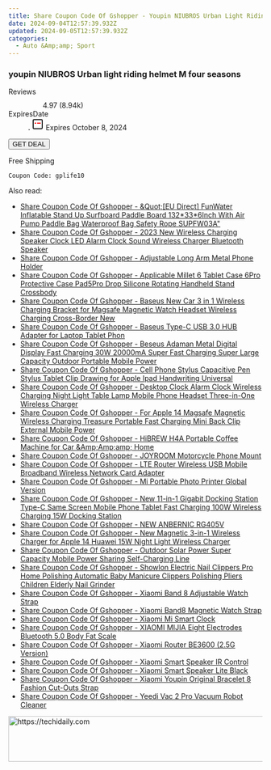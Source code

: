 ```yaml
---
title: Share Coupon Code Of Gshopper - Youpin NIUBROS Urban Light Riding Helmet M Four Seasons
date: 2024-09-04T12:57:39.932Z
updated: 2024-09-05T12:57:39.932Z
categories:
  - Auto &Amp;amp; Sport
---
```



<main class="px-4 py-6 sm:p-6 md:px-8 md:py-10">
  <div class="mx-auto grid max-w-4xl grid-cols-1">
    <div class="relative col-start-1 row-start-1 flex flex-col-reverse rounded-lg bg-gradient-to-t from-black/75 via-black/0 p-3 sm:row-start-2 sm:bg-none sm:p-0 lg:row-start-1">
      <h3 class="mt-1 text-lg font-semibold text-white sm:text-slate-900 md:text-2xl dark:sm:text-white">youpin NIUBROS Urban light riding helmet M four seasons</h3>
    </div>
        <dl class="row-start-2 mt-4 flex items-center text-xs font-medium sm:row-start-3 sm:mt-1 md:mt-2.5 lg:row-start-2">
      <dt class="sr-only">Reviews</dt>
      <dd class="flex items-center text-indigo-600 dark:text-indigo-400">
        <svg width="24" height="24" fill="none" aria-hidden="true" class="mr-1 stroke-current dark:stroke-indigo-500">
          <path d="m12 5 2 5h5l-4 4 2.103 5L12 16l-5.103 3L9 14l-4-4h5l2-5Z" stroke-width="2" stroke-linecap="round" stroke-linejoin="round" />
        </svg>
        <span>4.97 <span class="font-normal text-slate-400">(8.94k)</span></span>
      </dd>
      <dt class="sr-only">ExpiresDate</dt>
      <dd class="flex items-center">
        <svg width="2" height="2" aria-hidden="true" fill="currentColor" class="mx-3 text-slate-300">
          <circle cx="1" cy="1" r="1" />
        </svg>
        <svg width="24" height="24" viewBox="0 0 24 24" fill="none" stroke="currentColor" stroke-width="2">
          <rect x="3" y="3" width="18" height="18" rx="2" fill="#fff" />
          <path d="M6 10L18 10" stroke="red" stroke-width="2" fill="none" />
          <path d="M10 6L10 18" stroke="#fff" stroke-width="2" fill="none" />
        </svg>
        Expires October 8, 2024      </dd>
    </dl>
    <div class="col-start-1 row-start-3 mt-4 self-center sm:col-start-2 sm:row-span-2 sm:row-start-2 sm:mt-0 lg:col-start-1 lg:row-start-3 lg:row-end-4 lg:mt-6">
      <button type="button" onClick="javascript:window.open(decodeURIComponent('https%3A%2F%2Fwww.shareasale.com%2Fu.cfm%3Fd%3D1118589%26m%3D97331%26u%3D4338022'), '_blank');void(0);" class="rounded-lg bg-red-600 px-3 py-2 text-sm font-medium leading-6 text-white">
       GET DEAL
      </button>
    </div>
    <p class="col-start-1 mt-4 text-sm leading-6 sm:col-span-2 lg:col-span-1 lg:row-start-4 lg:mt-6 dark:text-slate-400">Free Shipping 
</p>
    <p class="mt-4">
      <code class="bg-purple-900 p-4 text-sm font-bold text-white" onClick="javascript:window.open(decodeURIComponent('https%3A%2F%2Fwww.shareasale.com%2Fu.cfm%3Fd%3D1118589%26m%3D97331%26u%3D4338022'), '_blank');void(0);">Coupon Code: <span class="bg-green-500 p-2 rounded tracking-widest">gplife10</span></code>
    </p>
  </div>
</main>
<span class="atpl-alsoreadstyle">Also read:</span>
<div><ul>
<li><a href="https://coupons.techidaily.com/coupon-1118565-share-97331-sale/"><u>Share Coupon Code Of Gshopper - &Quot;[EU Direct] FunWater Inflatable Stand Up Surfboard Paddle Board 132*33*6Inch With Air Pump Paddle Bag Waterproof Bag Safety Rope SUPFW03A&quot;</u></a></li>
<li><a href="https://coupons.techidaily.com/coupon-1118561-share-97331-sale/"><u>Share Coupon Code Of Gshopper - 2023 New Wireless Charging Speaker Clock LED Alarm Clock Sound Wireless Charger Bluetooth Speaker</u></a></li>
<li><a href="https://coupons.techidaily.com/coupon-1118553-share-97331-sale/"><u>Share Coupon Code Of Gshopper - Adjustable Long Arm Metal Phone Holder</u></a></li>
<li><a href="https://coupons.techidaily.com/coupon-1118549-share-97331-sale/"><u>Share Coupon Code Of Gshopper - Applicable Millet 6 Tablet Case 6Pro Protective Case Pad5Pro Drop Silicone Rotating Handheld Stand Crossbody</u></a></li>
<li><a href="https://coupons.techidaily.com/coupon-1118556-share-97331-sale/"><u>Share Coupon Code Of Gshopper - Baseus New Car 3 in 1 Wireless Charging Bracket for Magsafe Magnetic Watch Headset Wireless Charging Cross-Border New</u></a></li>
<li><a href="https://coupons.techidaily.com/coupon-1118555-share-97331-sale/"><u>Share Coupon Code Of Gshopper - Baseus Type-C USB 3.0 HUB Adapter for Laptop Tablet Phon</u></a></li>
<li><a href="https://coupons.techidaily.com/coupon-1118559-share-97331-sale/"><u>Share Coupon Code Of Gshopper - Beseus Adaman Metal Digital Display Fast Charging 30W 20000mA Super Fast Charging Super Large Capacity Outdoor Portable Mobile Power</u></a></li>
<li><a href="https://coupons.techidaily.com/coupon-1118550-share-97331-sale/"><u>Share Coupon Code Of Gshopper - Cell Phone Stylus Capacitive Pen Stylus Tablet Clip Drawing for Apple Ipad Handwriting Universal</u></a></li>
<li><a href="https://coupons.techidaily.com/coupon-1118557-share-97331-sale/"><u>Share Coupon Code Of Gshopper - Desktop Clock Alarm Clock Wireless Charging Night Light Table Lamp Mobile Phone Headset Three-in-One Wireless Charger</u></a></li>
<li><a href="https://coupons.techidaily.com/coupon-1118558-share-97331-sale/"><u>Share Coupon Code Of Gshopper - For Apple 14 Magsafe Magnetic Wireless Charging Treasure Portable Fast Charging Mini Back Clip External Mobile Power</u></a></li>
<li><a href="https://coupons.techidaily.com/coupon-1118486-share-97331-sale/"><u>Share Coupon Code Of Gshopper - HiBREW H4A Portable Coffee Machine for Car &Amp;Amp;amp; Home</u></a></li>
<li><a href="https://coupons.techidaily.com/coupon-1118554-share-97331-sale/"><u>Share Coupon Code Of Gshopper - JOYROOM Motorcycle Phone Mount</u></a></li>
<li><a href="https://coupons.techidaily.com/coupon-1118552-share-97331-sale/"><u>Share Coupon Code Of Gshopper - LTE Router Wireless USB Mobile Broadband Wireless Network Card Adapter</u></a></li>
<li><a href="https://coupons.techidaily.com/coupon-1118563-share-97331-sale/"><u>Share Coupon Code Of Gshopper - Mi Portable Photo Printer Global Version</u></a></li>
<li><a href="https://coupons.techidaily.com/coupon-1118560-share-97331-sale/"><u>Share Coupon Code Of Gshopper - New 11-in-1 Gigabit Docking Station Type-C Same Screen Mobile Phone Tablet Fast Charging 100W Wireless Charging 15W Docking Station</u></a></li>
<li><a href="https://coupons.techidaily.com/coupon-1118493-share-97331-sale/"><u>Share Coupon Code Of Gshopper - NEW ANBERNIC RG405V</u></a></li>
<li><a href="https://coupons.techidaily.com/coupon-1118562-share-97331-sale/"><u>Share Coupon Code Of Gshopper - New Magnetic 3-in-1 Wireless Charger for Apple 14 Huawei 15W Night Light Wireless Charger</u></a></li>
<li><a href="https://coupons.techidaily.com/coupon-1118551-share-97331-sale/"><u>Share Coupon Code Of Gshopper - Outdoor Solar Power Super Capacity Mobile Power Sharing Self-Charging Line</u></a></li>
<li><a href="https://coupons.techidaily.com/coupon-1118564-share-97331-sale/"><u>Share Coupon Code Of Gshopper - Showlon Electric Nail Clippers Pro Home Polishing Automatic Baby Manicure Clippers Polishing Pliers Children Elderly Nail Grinder</u></a></li>
<li><a href="https://coupons.techidaily.com/coupon-1118491-share-97331-sale/"><u>Share Coupon Code Of Gshopper - Xiaomi Band 8 Adjustable Watch Strap</u></a></li>
<li><a href="https://coupons.techidaily.com/coupon-1118492-share-97331-sale/"><u>Share Coupon Code Of Gshopper - Xiaomi Band8 Magnetic Watch Strap</u></a></li>
<li><a href="https://coupons.techidaily.com/coupon-1118489-share-97331-sale/"><u>Share Coupon Code Of Gshopper - Xiaomi Mi Smart Clock</u></a></li>
<li><a href="https://coupons.techidaily.com/coupon-1118567-share-97331-sale/"><u>Share Coupon Code Of Gshopper - XIAOMI MIJIA Eight Electrodes Bluetooth 5.0 Body Fat Scale</u></a></li>
<li><a href="https://coupons.techidaily.com/coupon-1118566-share-97331-sale/"><u>Share Coupon Code Of Gshopper - Xiaomi Router BE3600 (2.5G Version)</u></a></li>
<li><a href="https://coupons.techidaily.com/coupon-1118488-share-97331-sale/"><u>Share Coupon Code Of Gshopper - Xiaomi Smart Speaker IR Control</u></a></li>
<li><a href="https://coupons.techidaily.com/coupon-1118487-share-97331-sale/"><u>Share Coupon Code Of Gshopper - Xiaomi Smart Speaker Lite Black</u></a></li>
<li><a href="https://coupons.techidaily.com/coupon-1118490-share-97331-sale/"><u>Share Coupon Code Of Gshopper - Xiaomi Youpin Original Bracelet 8 Fashion Cut-Outs Strap</u></a></li>
<li><a href="https://coupons.techidaily.com/coupon-1118485-share-97331-sale/"><u>Share Coupon Code Of Gshopper - Yeedi Vac 2 Pro Vacuum Robot Cleaner</u></a></li>
</ul></div>

<ins class="adsbygoogle"
      style="display:block"
      data-ad-client="ca-pub-7571918770474297"
      data-ad-slot="8358498916"
      data-ad-format="auto"
      data-full-width-responsive="true"></ins>
<!-- affiliate ads begin -->
<a href="https://aligracehair.sjv.io/c/5597632/2135361/19272" target="_top" id="2135361">
  <img src="//a.impactradius-go.com/display-ad/19272-2135361" border="0" alt="https://techidaily.com" width="728" height="90"/>
</a>
<img height="0" width="0" src="https://aligracehair.sjv.io/i/5597632/2135361/19272" style="position:absolute;visibility:hidden;" border="0" />
<!-- affiliate ads end -->